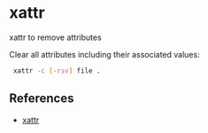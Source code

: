 # xattr

xattr to remove attributes

Clear all attributes including their associated values:

```bash
 xattr -c [-rsv] file .
```

## References
- [xattr](https://ss64.com/osx/xattr.html)
